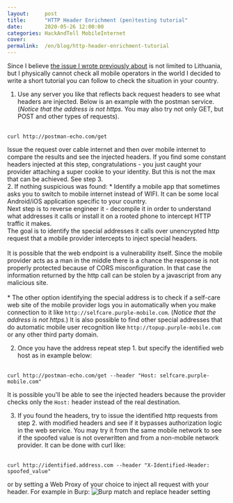 ```yaml
---
layout:     post
title:      "HTTP Header Enrichment (pen)testing tutorial"
date:       2020-05-26 12:00:00
categories: HackAndTell MobileInternet
cover:      
permalink:  /en/blog/http-header-enrichment-tutorial
---
```

Since I believe [the issue I wrote previously about](https://jarlob.github.io/en/blog/mobile-data-leak) is not limited to Lithuania, but I physically cannot check all mobile operators in the world I decided to write a short tutorial you can follow to check the situation in your country.

1. Use any server you like that reflects back request headers to see what headers are injected. Below is an example with the postman service. (*Notice that the address is not https.* You may also try not only GET, but POST and other types of requests).<br/><br/>
```
curl http://postman-echo.com/get
```
Issue the request over cable internet and then over mobile internet to compare the results and see the injected headers. If you find some constant headers injected at this step, congratulations - you just caught your provider attaching a super cookie to your identity. But this is not the max that can be achieved. See step 3.  
2. If nothing suspicious was found:
    * Identify a mobile app that sometimes asks you to switch to mobile internet instead of WIFI. It can be some local Android/iOS application specific to your country.  
Next step is to reverse engineer it - decompile it in order to understand what addresses it calls or install it on a rooted phone to intercept HTTP traffic it makes.  
The goal is to identify the special addresses it calls over unencrypted http request that a mobile provider intercepts to inject special headers.<br/><br/>
It is possible that the web endpoint is a vulnerability itself. Since the mobile provider acts as a man in the middle there is a chance the response is not properly protected because of CORS misconfiguration. In that case the information returned by the http call can be stolen by a javascript from any malicious site.<br/><br/>
    * The other option identifying the special address is to check if a self-care web site of the mobile provider logs you in automatically when you make connection to it like `http://selfcare.purple-mobile.com`. (*Notice that the address is not https.*) It is also possible to find other special addresses that do automatic mobile user recognition like `http://topup.purple-mobile.com` or any other third party domain.

2. Once you have the address repeat step 1. but specify the identified web host as in example below:<br/><br/>
```
curl http://postman-echo.com/get --header "Host: selfcare.purple-mobile.com"
```
It is possible you'll be able to see the injected headers because the provider checks only the `Host:` header instead of the real destination.

3. If you found the headers, try to issue the identified http requests from step 2. with modified headers and see if it bypasses authorization logic in the web service. You may try it from the same mobile network to see if the spoofed value is not overwritten and from a non-mobile network provider. It can be done with curl like:<br/><br/>
```
curl http://identified.address.com --header "X-Identified-Header: spoofed_value"
```
or by setting a Web Proxy of your choice to inject all request with your header. For example in Burp:
![Burp match and replace header setting](burp_header_inject.png)